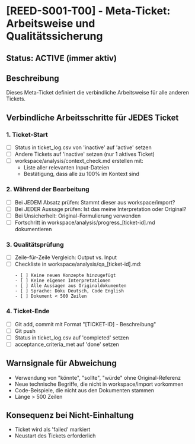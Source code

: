 # [REED-S001-T00] - Meta-Ticket: Arbeitsweise und Qualitätssicherung

## Status: ACTIVE (immer aktiv)

## Beschreibung
Dieses Meta-Ticket definiert die verbindliche Arbeitsweise für alle anderen Tickets.

## Verbindliche Arbeitsschritte für JEDES Ticket

### 1. Ticket-Start
- [ ] Status in ticket_log.csv von 'inactive' auf 'active' setzen
- [ ] Andere Tickets auf 'inactive' setzen (nur 1 aktives Ticket)
- [ ] workspace/analysis/context_check.md erstellen mit:
  - Liste aller relevanten Input-Dateien
  - Bestätigung, dass alle zu 100% im Kontext sind

### 2. Während der Bearbeitung
- [ ] Bei JEDEM Absatz prüfen: Stammt dieser aus workspace/import?
- [ ] Bei JEDER Aussage prüfen: Ist das meine Interpretation oder Original?
- [ ] Bei Unsicherheit: Original-Formulierung verwenden
- [ ] Fortschritt in workspace/analysis/progress_[ticket-id].md dokumentieren

### 3. Qualitätsprüfung
- [ ] Zeile-für-Zeile Vergleich: Output vs. Input
- [ ] Checkliste in workspace/analysis/qa_[ticket-id].md:
  ```
  - [ ] Keine neuen Konzepte hinzugefügt
  - [ ] Keine eigenen Interpretationen
  - [ ] Alle Aussagen aus Originaldokumenten
  - [ ] Sprache: Doku Deutsch, Code English
  - [ ] Dokument < 500 Zeilen
  ```

### 4. Ticket-Ende
- [ ] Git add, commit mit Format "[TICKET-ID] - Beschreibung"
- [ ] Git push
- [ ] Status in ticket_log.csv auf 'completed' setzen
- [ ] acceptance_criteria_met auf 'done' setzen

## Warnsignale für Abweichung
- Verwendung von "könnte", "sollte", "würde" ohne Original-Referenz
- Neue technische Begriffe, die nicht in workspace/import vorkommen
- Code-Beispiele, die nicht aus den Dokumenten stammen
- Länge > 500 Zeilen

## Konsequenz bei Nicht-Einhaltung
- Ticket wird als 'failed' markiert
- Neustart des Tickets erforderlich
